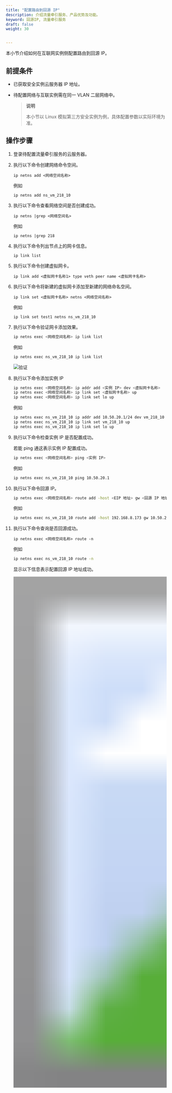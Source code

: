 ```yaml
---
title: "配置路由到回源 IP"
description: 介绍流量牵引服务、产品优势及功能。
keyword: 回源IP, 流量牵引服务
draft: false
weight: 30


---
```


本小节介绍如何在互联网实例侧配置路由到回源 IP。

## 前提条件

* 已获取安全实例云服务器 IP 地址。

* 待配置网络与互联实例需在同一 VLAN 二层网络中。

  >**说明**
  >
  >本小节以 Linux 模拟第三方安全实例为例，具体配置参数以实际环境为准。

## 操作步骤

1. 登录待配置流量牵引服务的云服务器。

2. 执行以下命令创建网络命令空间。

   ```
   ip netns add <网络空间名称>
   ```

   例如

   ```
   ip netns add ns_vm_218_10
   ```

3. 执行以下命令查看网络空间是否创建成功。

   ```
   ip netns |grep <网络空间名>
   ```

   例如

   ```
   ip netns |grep 218
   ```

4. 执行以下命令列出节点上的网卡信息。

   ```
   ip link list
   ```

5. 执行以下命令创建虚拟网卡。

   ```
   ip link add <虚拟网卡名称1> type veth peer name <虚拟网卡名称>
   ```

6. 执行以下命令将新建的虚拟网卡添加至新建的网络命名空间。

   ```
   ip link set <虚拟网卡名称> netns <网络空间名称>
   ```

   例如

   ```
   ip link set test1 netns ns_vm_218_10
   ```

7. 执行以下命令验证网卡添加效果。

   ```bash
   ip netns exec <网络空间名称> ip link list
   ```

   例如

   ```bash
   ip netns exec ns_vm_218_10 ip link list
   ```

   ![验证](../../_images/config_mcn_ip02.png)

8. 执行以下命令添加实例 IP

   ```bash
   ip netns exec <网络空间名称> ip addr add <实例 IP> dev <虚拟网卡名称>
   ip netns exec <网络空间名称> ip link set <虚拟网卡名称> up
   ip netns exec <网络空间名称> ip link set lo up
   ```

   例如

   ```bash
   ip netns exec ns_vm_218_10 ip addr add 10.50.20.1/24 dev vm_218_10
   ip netns exec ns_vm_218_10 ip link set vm_218_10 up
   ip netns exec ns_vm_218_10 ip link set lo up
   ```

   

9. 执行以下命令检查实例 IP 是否配置成功。

   若能 ping 通这表示实例 IP 配置成功。

   ```bash
   ip netns exec <网络空间名称> ping <实例 IP>
   ```

   例如

   ```bash
   ip netns exec ns_vm_218_10 ping 10.50.20.1
   ```

   

10. 执行以下命令回源 IP。

    ```bash
    ip netns exec <网络空间名称> route add -host <EIP 地址> gw <回源 IP 地址>
    ```

    例如

    ```bash
    ip netns exec ns_vm_218_10 route add -host 192.168.8.173 gw 10.50.20.2
    ```

11. 执行以下命令查询是否回源成功。

    ```
    ip netns exec <网络空间名称> route -n
    ```

    例如

    ```bash
    ip netns exec ns_vm_218_10 route -n
    ```

    显示以下信息表示配置回源 IP 地址成功。

    <img src="../../_images/config_mcn_ip03.png" style="zoom: 100;" />

